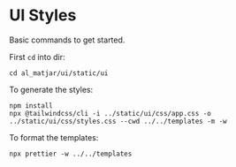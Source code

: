 # UI Styles

Basic commands to get started.

First `cd` into dir:

```console
cd al_matjar/ui/static/ui
```

To generate the styles:

```console
npm install
npx @tailwindcss/cli -i ../static/ui/css/app.css -o ../static/ui/css/styles.css --cwd ../../templates -m -w
```

To format the templates:

```console
npx prettier -w ../../templates
```
